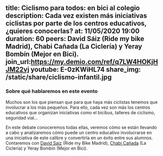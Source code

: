 title: Ciclismo para todos: en bici al colegio
description: Cada vez existen más iniciativas ciclistas por parte de los centros educativos, ¿quieres conocerlas?
at: 11/05/2020 19:00
duration: 60
peers: David Sáiz (Ride my bike Madrid), Chabi Cañada (La Ciclería) y Yeray Bombín (Mejor en Bici). 
join_url:https://my.demio.com/ref/q7LW4HOKjHJM22vj
youtube: E-0zKWiHL74
share_img: /static/share/ciclismo-infantil.jpg
----
### Sobre qué hablaremos en este evento

Muchos son los que piensan que para que haya más ciclistas tenemos que involucrar a los más pequeños. Para ello, cada vez son más los centros educativos que organizan iniciativas como el bicibus, talleres de ciclismo, seguridad vial…

En este debate conoceremos todas ellas, veremos cómo se están llevando a cabo y analizaremos cómo puede un centro educativo involucrarse en una iniciativa de este calibre y convertirla en un éxito entre sus alumnos. Contaremos con [David Saiz](https://twitter.com/ridemybikemadrd) (Ride my Bike Madrid), [Chabi Cañada](https://twitter.com/LaCicleria) (La Ciclería) y Yeray Bombín (Mejor en Bici).
